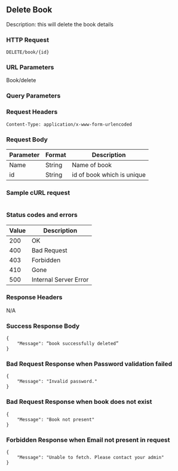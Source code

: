 ## Delete	Book 
Description: this will delete the book details

### HTTP Request
`DELETE/book/{id}`

### URL Parameters
Book/delete

### Query Parameters


### Request Headers

```
Content-Type: application/x-www-form-urlencoded
```


### Request Body
| Parameter | Format | Description                                |
|-----------|--------|--------------------------------------------|
| Name    | String | Name of book|
| id  | String | id of book which is unique  |


### Sample cURL request
```

```

### Status codes and errors
| Value | Description           |
|-------|-----------------------|
| 200   | OK                    |
| 400   | Bad Request           |
| 403   | Forbidden             |
| 410   | Gone                  |
| 500   | Internal Server Error |

### Response Headers
N/A

### Success Response Body
```
{
    "Message": “book successfully deleted”
}
```
### Bad Request Response when Password validation failed
```
{
    "Message": "Invalid password."
}
```


### Bad Request Response when book does not exist 
```
{
    "Message": "Book not present"
}
```

### Forbidden Response when Email not present in request
```
{
    "Message": "Unable to fetch. Please contact your admin"
}
```


















